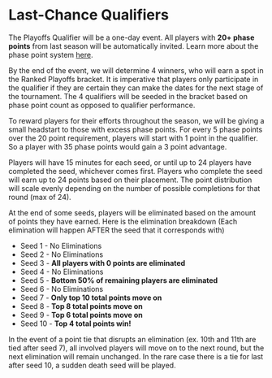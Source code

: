 # Last-Chance Qualifiers
The Playoffs Qualifier will be a one-day event. 
All players with **__20+ phase points__** from last season will be automatically invited. Learn more about the phase point system [here](./phase_point).

By the end of the event, we will determine 4 winners, who will earn a spot in the Ranked Playoffs bracket. It is imperative that players only participate in the qualifier if they are certain they can make the dates for the next stage of the tournament. The 4 qualifiers will be seeded in the bracket based on phase point count as opposed to qualifier performance.

To reward players for their efforts throughout the season, we will be giving a small headstart to those with excess phase points. For every 5 phase points over the 20 point requirement, players will start with 1 point in the qualifier. So a player with 35 phase points would gain a 3 point advantage.

Players will have 15 minutes for each seed, or until up to 24 players have completed the seed, whichever comes first. Players who complete the seed will earn up to 24 points based on their placement. The point distribution will scale evenly depending on the number of possible completions for that round (max of 24).

At the end of some seeds, players will be eliminated based on the amount of points they have earned. Here is the elimination breakdown (Each elimination will happen AFTER the seed that it corresponds with)

- Seed 1 - No Eliminations
- Seed 2 - No Eliminations
- Seed 3 - __**All players with 0 points are eliminated**__
- Seed 4 - No Eliminations
- Seed 5 - __**Bottom 50% of remaining players are eliminated**__
- Seed 6 - No Eliminations
- Seed 7 - __**Only top 10 total points move on**__
- Seed 8 - __**Top 8 total points move on**__
- Seed 9 - __**Top 6 total points move on**__
- Seed 10 - __**Top 4 total points win!**__

In the event of a point tie that disrupts an elimination (ex. 10th and 11th are tied after seed 7), all involved players will move on to the next round, but the next elimination will remain unchanged. In the rare case there is a tie for last after seed 10, a sudden death seed will be played.
